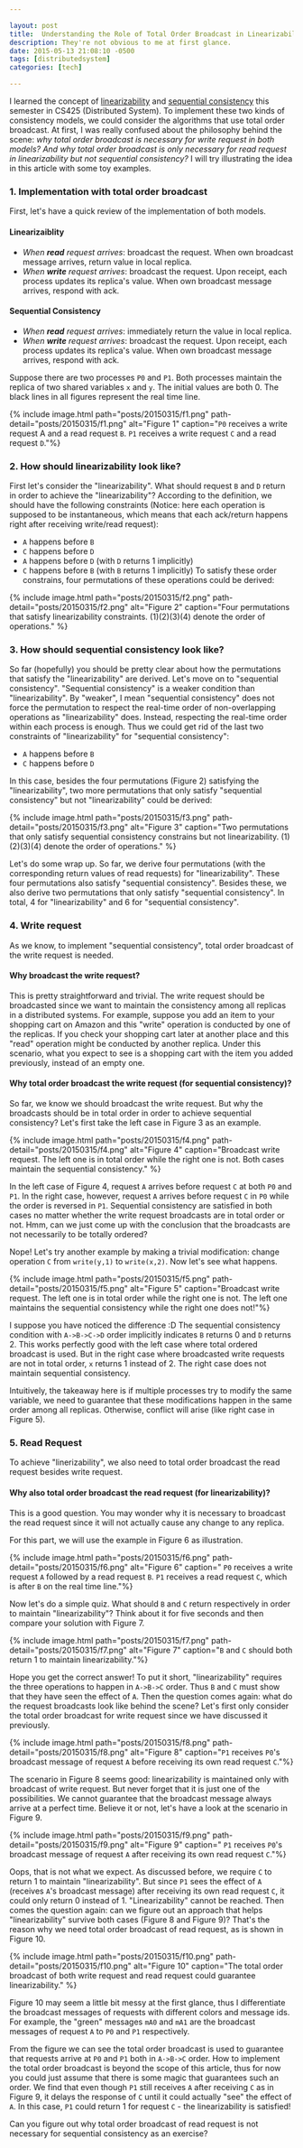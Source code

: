 ```yaml
---

layout: post
title:  Understanding the Role of Total Order Broadcast in Linearizability and Sequential Consistency
description: They're not obvious to me at first glance.
date: 2015-05-13 21:08:10 -0500
tags: [distributedsystem]
categories: [tech]

---
```


I learned the concept of [linearizability]([https://en.wikipedia.org/wiki/Linearizability](https://en.wikipedia.org/wiki/Linearizability)) and [sequential consistency]([https://en.wikipedia.org/wiki/Sequential_consistency](https://en.wikipedia.org/wiki/Sequential_consistency)) this semester in CS425 (Distributed System). To implement these two kinds of consistency models, we could consider the algorithms that use total order broadcast. At first, I was really confused about the philosophy behind the scene: *why total order broadcast is necessary for write request in both models?* *And why total order broadcast is only necessary for read request in linearizability but not sequential consistency?* I will try illustrating the idea in this article with some toy examples.


### 1. Implementation with total order broadcast
First, let's have a quick review of the implementation of both models.

#### Linearizaiblity

- *When **read** request arrives*: broadcast the request. When own broadcast message arrives, return value in local replica.
- *When **write** request arrives*: broadcast the request. Upon receipt, each process updates its replica's value. When own broadcast message arrives, respond with ack.

#### Sequential Consistency
- *When **read** request arrives*: immediately return the value in local replica.
- *When **write** request arrives*: broadcast the request. Upon receipt, each process updates its replica's value. When own broadcast message arrives, respond with ack.

Suppose there are two processes `P0` and `P1`. Both processes maintain the replica of two shared variables `x` and `y`. The initial values are both 0. The black lines in all figures represent the real time line.

{% include image.html path="posts/20150315/f1.png" path-detail="posts/20150315/f1.png" alt="Figure 1" caption="`P0` receives a write request A and a read request `B`. `P1` receives a write request `C` and a read request `D`."%}

### 2. How should linearizability look like?
First let's consider the "linearizability". What should request `B` and `D` return in order to achieve the "linearizability"? According to the definition, we should have the following constraints (Notice: here each operation is supposed to be instantaneous, which means that each ack/return happens right after receiving write/read request):
- `A` happens before `B`
- `C` happens before `D`
- `A` happens before `D` (with `D` returns 1 implicitly)
- `C` happens before `B` (with `B` returns 1 implicitly)
To satisfy these order constrains, four permutations of these operations could be derived:

{% include image.html path="posts/20150315/f2.png" path-detail="posts/20150315/f2.png" alt="Figure 2" caption="Four permutations that satisfy linearizability constraints. (1)(2)(3)(4) denote the order of operations." %}

### 3. How should sequential consistency look like?
So far (hopefully) you should be pretty clear about how the permutations that satisfy the "linearizability" are derived. Let's move on to "sequential consistency". "Sequential consistency" is a weaker condition than "linearizability". By "weaker", I mean "sequential consistency" does not force the permutation to respect the real-time order of non-overlapping operations as "linearizability" does. Instead, respecting the real-time order within each process is enough. Thus we could get rid of the last two constraints of "linearizability" for "sequential consistency":
* `A` happens before `B`
* `C` happens before `D`

In this case, besides the four permutations (Figure 2) satisfying the "linearizability", two more permutations that only satisfy "sequential consistency" but not "linearizability" could be derived:

{% include image.html path="posts/20150315/f3.png" path-detail="posts/20150315/f3.png" alt="Figure 3" caption="Two permutations that only satisfy sequential consistency constrains but not linearizability. (1)(2)(3)(4) denote the order of operations." %}

Let's do some wrap up. So far, we derive four permutations (with the corresponding return values of read requests) for "linearizability". These four permutations also satisfy "sequential consistency". Besides these, we also derive two permutations that only satisfy "sequential consistency". In total, 4 for "linearizability" and 6 for "sequential consistency".


### 4. Write request

As we know, to implement "sequential consistency", total order broadcast of the write request is needed.

#### Why broadcast the write request?
This is pretty straightforward and trivial. The write request should be broadcasted since we want to maintain the consistency among all replicas in a distributed systems. For example, suppose you add an item to your shopping cart on Amazon and this "write" operation is conducted by one of the replicas. If you check your shopping cart later at another place and this "read" operation might be conducted by another replica. Under this scenario, what you expect to see is a shopping cart with the item you added previously, instead of an empty one.

#### Why total order broadcast the write request (for sequential consistency)?

So far, we know we should broadcast the write request. But why the broadcasts should be in total order in order to achieve sequential consistency? Let's first take the left case in Figure 3 as an example.

{% include image.html path="posts/20150315/f4.png" path-detail="posts/20150315/f4.png" alt="Figure 4" caption="Broadcast write request. The left one is in total order while the right one is not. Both cases maintain the sequential consistency." %}  

In the left case of Figure 4, request `A` arrives before request `C` at both `P0` and `P1`. In the right case, however, request `A` arrives before request `C` in `P0` while the order is reversed in `P1`. Sequential consistency are satisfied in both cases no matter whether the write request broadcasts are in total order or not. Hmm, can we just come up with the conclusion that the broadcasts are not necessarily to be totally ordered?

Nope! Let's try another example by making a trivial modification: change operation `C` from `write(y,1)` to `write(x,2)`. Now let's see what happens.

{% include image.html path="posts/20150315/f5.png" path-detail="posts/20150315/f5.png" alt="Figure 5" caption="Broadcast write request. The left one is in total order while the right one is not. The left one maintains the sequential consistency while the right one does not!"%}

I suppose you have noticed the difference :D  The sequential consistency condition with `A->B->C->D` order implicitly indicates `B` returns 0 and `D` returns 2. This works perfectly good with the left case where total ordered broadcast is used. But in the right case where broadcasted write requests are not in total order, `x` returns 1 instead of 2. The right case does not maintain sequential consistency.

Intuitively, the takeaway here is if multiple processes try to modify the same variable, we need to guarantee that these modifications happen in the same order among all replicas. Otherwise, conflict will arise (like right case in Figure 5).

  
### 5. Read Request

To achieve "linerizability", we also need to total order broadcast the read request besides write request.

#### Why also total order broadcast the read request (for linearizability)?

This is a good question. You may wonder why it is necessary to broadcast the read request since it will not actually cause any change to any replica.

For this part, we will use the example in Figure 6 as illustration.

{% include image.html path="posts/20150315/f6.png" path-detail="posts/20150315/f6.png" alt="Figure 6" caption=" `P0` receives a write request `A` followed by a read request `B`. `P1` receives a read request `C`, which is after `B` on the real time line."%}

Now let's do a simple quiz. What should `B` and `C` return respectively in order to maintain "linearizability"? Think about it for five seconds and then compare your solution with Figure 7.

{% include image.html path="posts/20150315/f7.png" path-detail="posts/20150315/f7.png" alt="Figure 7" caption="`B` and `C` should both return 1 to maintain linearizability."%}

Hope you get the correct answer! To put it short, "linearizability" requires the three operations to happen in `A->B->C` order. Thus `B` and `C` must show that they have seen the effect of `A`. Then the question comes again: what do the request broadcasts look like behind the scene? Let's first only consider the total order broadcast for write request since we have discussed it previously.

{% include image.html path="posts/20150315/f8.png" path-detail="posts/20150315/f8.png" alt="Figure 8" caption="`P1` receives `P0`'s broadcast message of request `A` before receiving its own read request `C`."%}

The scenario in Figure 8 seems good: linearizability is maintained only with broadcast of write request. But never forget that it is just one of the possibilities. We cannot guarantee that the broadcast message always arrive at a perfect time. Believe it or not, let's have a look at the scenario in Figure 9.

{% include image.html path="posts/20150315/f9.png" path-detail="posts/20150315/f9.png" alt="Figure 9" caption=" `P1` receives `P0`'s broadcast message of request `A` after receiving its own read request `C`."%}

Oops, that is not what we expect. As discussed before, we require `C` to return 1 to maintain "linearizability". But since `P1` sees the effect of `A` (receives `A`'s broadcast message) after receiving its own read request `C`, it could only return 0 instead of 1. "Linearizability" cannot be reached. Then comes the question again: can we figure out an approach that helps "linearizability" survive both cases (Figure 8 and Figure 9)? That's the reason why we need total order broadcast of read request, as is shown in Figure 10.

{% include image.html path="posts/20150315/f10.png" path-detail="posts/20150315/f10.png" alt="Figure 10" caption="The total order broadcast of both write request and read request could guarantee linearizability." %}

Figure 10 may seem a little bit messy at the first glance, thus I differentiate the broadcast messages of requests with different colors and message ids. For example, the "green" messages `mA0` and `mA1` are the broadcast messages of request `A` to `P0` and `P1` respectively.

From the figure we can see the total order broadcast is used to guarantee that requests arrive at `P0` and `P1` both in `A->B->C` order. How to implement the total order broadcast is beyond the scope of this article, thus for now you could just assume that there is some magic that guarantees such an order. We find that even though `P1` still receives `A` after receiving `C` as in Figure 9, it delays the response of `C` until it could actually "see" the effect of `A`. In this case, `P1` could return 1 for request `C` - the linearizability is satisfied!

Can you figure out why total order broadcast of read request is not necessary for sequential consistency as an exercise?
